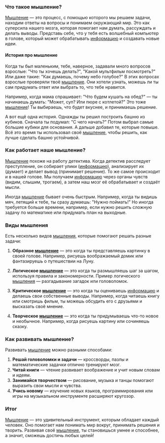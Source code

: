 ### Что такое мышление?

[Мышление](KIDBOOK/learning/knowledge_structure/Мышление.md) — это процесс, с помощью которого мы решаем задачи, находим ответы на вопросы и понимаем окружающий мир. Это как суперсила нашего мозга, которая помогает нам думать, рассуждать и делать выводы. Представь себе, что у тебя есть волшебный компьютер в голове, который может обрабатывать [информацию](KIDBOOK/learning/knowledge_structure/Информация.md) и создавать новые идеи.

#### История про мышление

Когда ты был маленьким, тебе, наверное, задавали много вопросов взрослые: "Что ты хочешь делать?", "Какой мультфильм посмотреть?" Или даже такие: "Как думаешь, почему небо голубое?" В этих вопросах взрослые проверяли твоё [мышление](KIDBOOK/learning/knowledge_structure/Мышление.md). Они хотели узнать, можешь ли ты сам придумать ответ или выбрать то, что тебе нравится.

Например, когда мама спрашивает: "Что будем кушать на обед?" — ты начинаешь думать: "Может, суп? Или пюре с котлетой?" Это тоже [мышление](KIDBOOK/learning/knowledge_structure/Мышление.md)! Ты выбираешь, что будет вкуснее, и принимаешь решение.

А вот ещё одна история. Однажды ты решил построить башню из кубиков. Сначала ты подумал: "С чего начать?" Потом выбрал самые большие кубики для основания. А дальше добавил те, которые повыше. Всё это время ты использовал своё [мышление](KIDBOOK/learning/knowledge_structure/Мышление.md), чтобы решить, как лучше сделать башню устойчивой.

### Как работает наше мышление?

[Мышление](KIDBOOK/learning/knowledge_structure/Мышление.md) похоже на работу детектива. Когда детектив расследует преступление, он собирает улики ([информацию](KIDBOOK/learning/knowledge_structure/Информация.md)), анализирует их (думает) и делает вывод (принимает решение). То же самое происходит и в нашей голове. Мы получаем [информацию](KIDBOOK/learning/knowledge_structure/Информация.md) через органы чувств (видим, слышим, трогаем), а затем наш мозг её обрабатывает и создаёт мысли.

Иногда [мышление](KIDBOOK/learning/knowledge_structure/Мышление.md) бывает очень быстрым. Например, когда ты видишь мяч, летящий к тебе, ты сразу думаешь: "Нужно поймать!" Но иногда требуется больше времени, например, если нужно решить сложную задачу по математике или придумать план на выходные.

### Виды мышления

Есть несколько видов [мышления](KIDBOOK/learning/knowledge_structure/Мышление.md), которые помогают решать разные задачи:

1. **Образное [мышление](KIDBOOK/learning/knowledge_structure/Мышление.md)** — это когда ты представляешь картинку в своей голове. Например, рисуешь воображаемый домик или фантазируешь о путешествии на Луну.
   
2. **Логическое [мышление](KIDBOOK/learning/knowledge_structure/Мышление.md)** — это когда ты размышляешь шаг за шагом, используя правила и закономерности. Пример логического [мышления](KIDBOOK/learning/knowledge_structure/Мышление.md) — разгадывание загадок или головоломок.

3. **Критическое [мышление](KIDBOOK/learning/knowledge_structure/Мышление.md)** — это когда ты оцениваешь [информацию](KIDBOOK/learning/knowledge_structure/Информация.md) и делаешь свои собственные выводы. Например, когда читаешь книгу или смотришь фильм, ты можешь обсудить его с друзьями и высказать своё мнение.

4. **Творческое [мышление](KIDBOOK/learning/knowledge_structure/Мышление.md)** — это когда ты придумываешь что-то новое и необычное. Например, когда рисуешь картину или сочиняешь сказку.

### Как развивать мышление?

Развивать [мышление](KIDBOOK/learning/knowledge_structure/Мышление.md) можно разными способами:

1. **Решай головоломки и задачи** — кроссворды, пазлы и математические задачки отлично тренируют мозг.
2. **Читай книги** — чтение развивает воображение и учит новым словам и идеям.
3. **Занимайся творчеством** — рисование, музыка и танцы помогают выразить свои мысли и чувства.
4. **Учись новому** — изучение новых языков, программирования или игры на музыкальном инструменте расширяют кругозор.

### Итог

[Мышление](KIDBOOK/learning/knowledge_structure/Мышление.md) — это удивительный инструмент, которым обладает каждый человек. Оно помогает нам понимать мир вокруг, принимать решения и творить. Развивая своё [мышление](KIDBOOK/learning/knowledge_structure/Мышление.md), ты становишься умнее и способнее, а значит, сможешь достичь любых целей!
